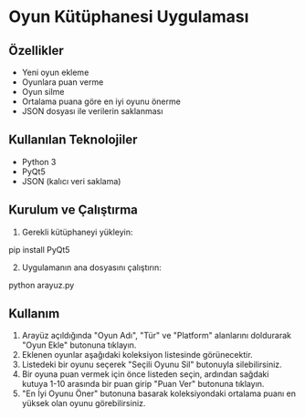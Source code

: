 # Oyun Kütüphanesi Uygulaması

## Özellikler

- Yeni oyun ekleme
- Oyunlara puan verme
- Oyun silme
- Ortalama puana göre en iyi oyunu önerme
- JSON dosyası ile verilerin saklanması

## Kullanılan Teknolojiler

- Python 3
- PyQt5
- JSON (kalıcı veri saklama)

## Kurulum ve Çalıştırma

1. Gerekli kütüphaneyi yükleyin:

pip install PyQt5

2. Uygulamanın ana dosyasını çalıştırın:

python arayuz.py

## Kullanım

1. Arayüz açıldığında "Oyun Adı", "Tür" ve "Platform" alanlarını doldurarak "Oyun Ekle" butonuna tıklayın.
2. Eklenen oyunlar aşağıdaki koleksiyon listesinde görünecektir.
3. Listedeki bir oyunu seçerek "Seçili Oyunu Sil" butonuyla silebilirsiniz.
4. Bir oyuna puan vermek için önce listeden seçin, ardından sağdaki kutuya 1-10 arasında bir puan girip "Puan Ver" butonuna tıklayın.
5. "En İyi Oyunu Öner" butonuna basarak koleksiyondaki ortalama puanı en yüksek olan oyunu görebilirsiniz.
